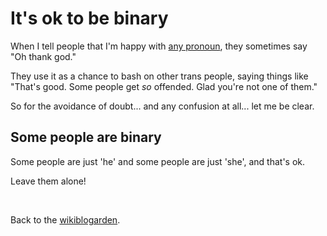 # It's ok to be binary

When I tell people that I'm happy with [any pronoun](https://youtu.be/ZMklf0vUl18), they sometimes say "Oh thank god."

They use it as a chance to bash on other trans people, saying things like "That's good. Some people get *so* offended. Glad you're not one of them."

So for the avoidance of doubt... and any confusion at all... let me be clear.

## Some people are binary

Some people are just 'he' and some people are just 'she', and that's ok.

Leave them alone!

<br>

Back to the [wikiblogarden](/wikiblogarden).
